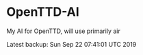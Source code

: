 # OpenTTD-AI
My AI for OpenTTD, will use primarily air

Latest backup: Sun Sep 22 07:41:01 UTC 2019
